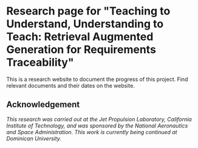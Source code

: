 # Research page for "Teaching to Understand, Understanding to Teach: Retrieval Augmented Generation for Requirements Traceability"

This is a research website to document the progress of this project. Find relevant documents and their dates on the website.

## Acknowledgement

_This research was carried out at the Jet Propulsion Laboratory, California Institute of Technology, and was sponsored by the National Aeronautics and Space Administration. This work is currently being continued at Dominican University._
